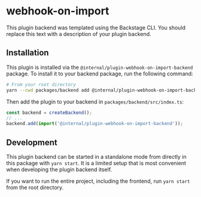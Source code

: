 # webhook-on-import

This plugin backend was templated using the Backstage CLI. You should replace this text with a description of your plugin backend.

## Installation

This plugin is installed via the `@internal/plugin-webhook-on-import-backend` package. To install it to your backend package, run the following command:

```bash
# From your root directory
yarn --cwd packages/backend add @internal/plugin-webhook-on-import-backend
```

Then add the plugin to your backend in `packages/backend/src/index.ts`:

```ts
const backend = createBackend();
// ...
backend.add(import('@internal/plugin-webhook-on-import-backend'));
```

## Development

This plugin backend can be started in a standalone mode from directly in this
package with `yarn start`. It is a limited setup that is most convenient when
developing the plugin backend itself.

If you want to run the entire project, including the frontend, run `yarn start` from the root directory.
